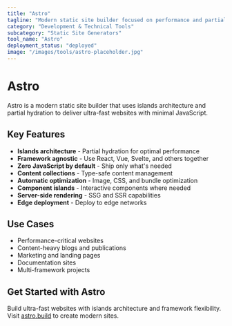 ```yaml
---
title: "Astro"
tagline: "Modern static site builder focused on performance and partial hydration"
category: "Development & Technical Tools"
subcategory: "Static Site Generators"
tool_name: "Astro"
deployment_status: "deployed"
image: "/images/tools/astro-placeholder.jpg"
---
```


# Astro

Astro is a modern static site builder that uses islands architecture and partial hydration to deliver ultra-fast websites with minimal JavaScript.

## Key Features

- **Islands architecture** - Partial hydration for optimal performance
- **Framework agnostic** - Use React, Vue, Svelte, and others together
- **Zero JavaScript by default** - Ship only what's needed
- **Content collections** - Type-safe content management
- **Automatic optimization** - Image, CSS, and bundle optimization
- **Component islands** - Interactive components where needed
- **Server-side rendering** - SSG and SSR capabilities
- **Edge deployment** - Deploy to edge networks

## Use Cases

- Performance-critical websites
- Content-heavy blogs and publications
- Marketing and landing pages
- Documentation sites
- Multi-framework projects

## Get Started with Astro

Build ultra-fast websites with islands architecture and framework flexibility. Visit [astro.build](https://astro.build) to create modern sites.